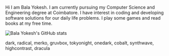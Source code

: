 Hi I am Bala Yokesh.  I am currently pursuing my Computer Science and Engineering degree at Coimbatore.  I have interest in coding and developing software solutions for our daily life problems.  I play some games and read books at my free time.  

![Bala Yokesh's GitHub stats](https://github-readme-stats.vercel.app/api?username=balayokesh&hide=stars&count_private=true&show_icons=true&theme=tokyonight)

dark, radical, merko, gruvbox, tokyonight, onedark, cobalt, synthwave, highcontrast, dracula
